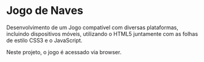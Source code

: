 # Jogo de Naves



Desenvolvimento de um Jogo compatível  com diversas plataformas, incluindo dispositivos móveis, utilizando o HTML5 juntamente com as folhas de estilo CSS3 e o  JavaScript. 

Neste projeto, o jogo é acessado via browser.
